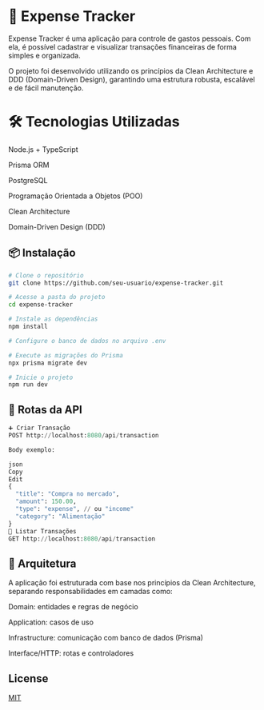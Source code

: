 # 💸 Expense Tracker
Expense Tracker é uma aplicação para controle de gastos pessoais. Com ela, é possível cadastrar e visualizar transações financeiras de forma simples e organizada.

O projeto foi desenvolvido utilizando os princípios da Clean Architecture e DDD (Domain-Driven Design), garantindo uma estrutura robusta, escalável e de fácil manutenção.

# 🛠️ Tecnologias Utilizadas
Node.js + TypeScript

Prisma ORM

PostgreSQL

Programação Orientada a Objetos (POO)

Clean Architecture

Domain-Driven Design (DDD)

## 📦 Instalação

```bash
# Clone o repositório
git clone https://github.com/seu-usuario/expense-tracker.git

# Acesse a pasta do projeto
cd expense-tracker

# Instale as dependências
npm install

# Configure o banco de dados no arquivo .env

# Execute as migrações do Prisma
npx prisma migrate dev

# Inicie o projeto
npm run dev

```

##  📌 Rotas da API

```python
➕ Criar Transação
POST http://localhost:8080/api/transaction

Body exemplo:

json
Copy
Edit
{
  "title": "Compra no mercado",
  "amount": 150.00,
  "type": "expense", // ou "income"
  "category": "Alimentação"
}
📄 Listar Transações
GET http://localhost:8080/api/transaction
```

## 🧱 Arquitetura

A aplicação foi estruturada com base nos princípios da Clean Architecture, separando responsabilidades em camadas como:

Domain: entidades e regras de negócio

Application: casos de uso

Infrastructure: comunicação com banco de dados (Prisma)

Interface/HTTP: rotas e controladores


## License

[MIT](https://choosealicense.com/licenses/mit/)